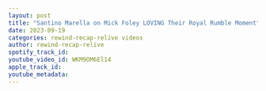 ```yaml
---
layout: post
title: "Santino Marella on Mick Foley LOVING Their Royal Rumble Moment"
date: 2023-09-19
categories: rewind-recap-relive videos
author: rewind-recap-relive
spotify_track_id: 
youtube_video_id: WKM9OM6El14
apple_track_id: 
youtube_metadata: 
---
```

